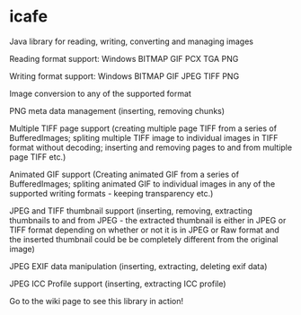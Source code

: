 icafe
=====

Java library for reading, writing, converting and managing images

Reading format support:
Windows BITMAP
GIF
PCX
TGA
PNG

Writing format support:
Windows BITMAP
GIF
JPEG
TIFF
PNG

Image conversion to any of the supported format

PNG meta data management (inserting, removing chunks)

Multiple TIFF page support (creating multiple page TIFF from a series of BufferedImages; spliting multiple TIFF image to 
individual images in TIFF format without decoding; inserting and removing pages to and from multiple page TIFF etc.)

Animated GIF support (Creating animated GIF from a series of BufferedImages; spliting animated GIF to individual images in any of the supported writing formats - keeping transparency etc.)

JPEG and TIFF thumbnail support (inserting, removing, extracting thumbnails to and from JPEG - the extracted thumbnail is either in JPEG or TIFF format depending on whether or not it is in JPEG or Raw format and the inserted thumbnail could be be completely different from the original image)

JPEG EXIF data manipulation (inserting, extracting, deleting exif data)

JPEG ICC Profile support (inserting, extracting ICC profile)

Go to the wiki page to see this library in action!

